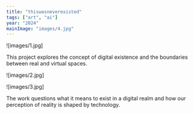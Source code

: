 ```yaml
---
title: "thiswasneverexisted"
tags: ["art", "ai"]
year: "2024"
mainImage: "images/4.jpg"
---
```


![images/1.jpg]

This project explores the concept of digital existence and the boundaries between real and virtual spaces.

![images/2.jpg]

![images/3.jpg]

The work questions what it means to exist in a digital realm and how our perception of reality is shaped by technology.
